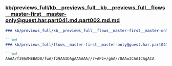 ### kb/previews_full/kb__previews_full__kb__previews_full__flows__master-first__master-only@guest.har.part041.md.part002.md.md

```md
### kb/previews_full/kb__previews_full__flows__master-first__master-only@guest.har.part041.md.part002.md

```md
### kb/previews_full/flows__master-first__master-only@guest.har.part041.md (part 002)

```md
AAAA/f39AAMEBAD8/fwA/fz9AAIDAgAAAAAA//7+APz+/gAA//8AAwICAAICAgACA
```

```

```

```
